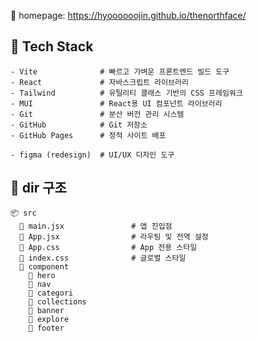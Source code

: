 🏡 homepage: https://hyoooooojin.github.io/thenorthface/

## 🔧 Tech Stack

```
- Vite              # 빠르고 가벼운 프론트엔드 빌드 도구
- React             # 자바스크립트 라이브러리
- Tailwind          # 유틸리티 클래스 기반의 CSS 프레임워크
- MUI               # React용 UI 컴포넌트 라이브러리
- Git               # 분산 버전 관리 시스템
- GitHub            # Git 저장소
- GitHub Pages      # 정적 사이트 배포

- figma (redesign)  # UI/UX 디자인 도구
```

## 📁 dir 구조

```
📦 src
  📄 main.jsx               # 앱 진입점
  📄 App.jsx                # 라우팅 및 전역 설정
  📄 App.css                # App 전용 스타일
  📄 index.css              # 글로벌 스타일
  📂 component
    📂 hero
    📂 nav
    📂 categori
    📂 collections
    📂 banner
    📂 explore
    📂 footer
```
